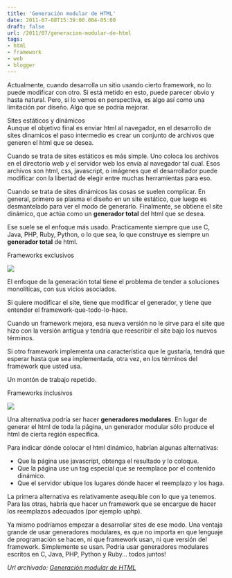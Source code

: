 ```yaml
---
title: 'Generación modular de HTML'
date: 2011-07-08T15:39:00.004-05:00
draft: false
url: /2011/07/generacion-modular-de-html
tags: 
- html
- framework
- web
- blogger
---
```


Actualmente, cuando desarrolla un sitio usando cierto framework, no lo puede modificar con otro. Si está metido en esto, puede parecer obvio y hasta natural. Pero, si lo vemos en perspectiva, es algo así como una limitación por diseño. Algo que se podría mejorar.  
  
Sites estáticos y dinámicos  
Aunque el objetivo final es enviar html al navegador, en el desarrollo de sites dinamicos el paso intermedio es crear un conjunto de archivos que generen el html que se desea.  
  
Cuando se trata de sites estáticos es más simple. Uno coloca los archivos en el directorio web y el servidor web los envía al navegador tal cual. Esos archivos son html, css, javascript, o imágenes que el desarrollador puede modificar con la libertad de elegir entre muchas herramientas para eso.  
  
Cuando se trata de sites dinámicos las cosas se suelen complicar. En general, primero se plasma el diseño en un site estático, que luego es desmantelado para ver el modo de generarlo. Finalmente, se obtiene el site dinámico, que actúa como un **generador total** del html que se desea.  
  
Ese suele se el enfoque más usado. Practicamente siempre que use C, Java, PHP, Ruby, Python, o lo que sea, lo que construye es siempre un **generador total** de html.  
  
Frameworks exclusivos  

[![](https://1.bp.blogspot.com/-ZFfl-lfhfaA/Tht63DV_zMI/AAAAAAAABXc/ntK3Ds6R2pU/s200/generador-total-html.png)](https://1.bp.blogspot.com/-ZFfl-lfhfaA/Tht63DV_zMI/AAAAAAAABXc/ntK3Ds6R2pU/s1600/generador-total-html.png)

El enfoque de la generación total tiene el problema de tender a soluciones monolíticas, con sus vicios asociados.  
  
Si quiere modificar el site, tiene que modificar el generador, y tiene que entender el framework-que-todo-lo-hace.  
  
Cuando un framework mejora, esa nueva versión no le sirve para el site que hizo con la versión antigua y tendría que reescribir el site bajo los nuevos términos.  
  
Si otro framework implementa una característica que le gustaría, tendrá que esperar hasta que sea implementada, otra vez, en los términos del framework que usted usa.  
  
Un montón de trabajo repetido.  
  
Frameworks inclusivos  

[![](https://2.bp.blogspot.com/-vehqqtlfaAc/Tht6-C29-7I/AAAAAAAABXg/Ql6oLmYpE_4/s200/generacion-parcial-html.png)](https://2.bp.blogspot.com/-vehqqtlfaAc/Tht6-C29-7I/AAAAAAAABXg/Ql6oLmYpE_4/s1600/generacion-parcial-html.png)

Una alternativa podría ser hacer **generadores modulares**. En lugar de generar el html de toda la página, un generador modular sólo produce el html de cierta región específica.  
  
Para indicar dónde colocar el html dinámico, habrían algunas alternativas:  
  

*   Que la página use javascript, obtenga el resultado y lo coloque.
*   Que la página use un tag especial que se reemplace por el contenido dinámico.
*   Que el servidor ubique los lugares dónde hacer el reemplazo y los haga.

  
La primera alternativa es relativamente asequible con lo que ya tenemos. Para las otras, habría que hacer un framework que se encargue de hacer los reemplazos adecuados (por ejemplo uphp).  
  
Ya mismo podríamos empezar a desarrollar sites de ese modo. Una ventaja grande de usar generadores modulares, es que no importa en que lenguaje de programación se hacen, ni que framework usan, ni que versión del framework. Simplemente se usan. Podría usar generadores modulares escritos en C, Java, PHP, Python y Ruby... todos juntos!

_*Url archivado: [Generación modular de HTML](https://akcdev.blogspot.com/2011/07/generacion-modular-de-html.html)*_
